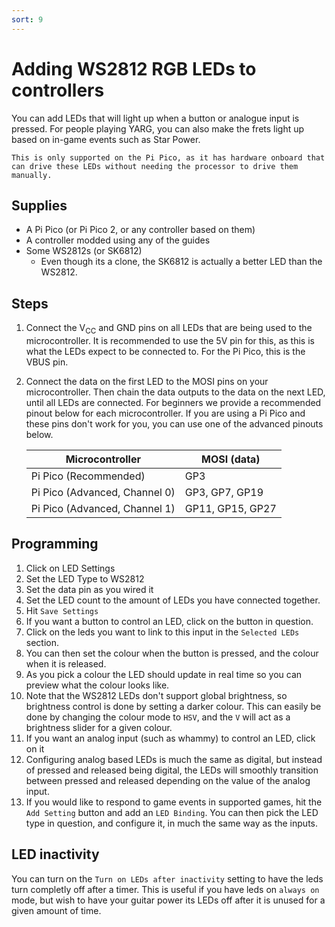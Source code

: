 ```yaml
---
sort: 9
---
```


# Adding WS2812 RGB LEDs to controllers

You can add LEDs that will light up when a button or analogue input is pressed. For people playing YARG, you can also make the frets light up based on in-game events such as Star Power.

```danger
This is only supported on the Pi Pico, as it has hardware onboard that can drive these LEDs without needing the processor to drive them manually.
```

## Supplies

- A Pi Pico (or Pi Pico 2, or any controller based on them)
- A controller modded using any of the guides
- Some WS2812s (or SK6812)
  - Even though its a clone, the SK6812 is actually a better LED than the WS2812.

## Steps

1. Connect the V<sub>CC</sub> and GND pins on all LEDs that are being used to the microcontroller. It is recommended to use the 5V pin for this, as this is what the LEDs expect to be connected to. For the Pi Pico, this is the VBUS pin.
2. Connect the data on the first LED to the MOSI pins on your microcontroller. Then chain the data outputs to the data on the next LED, until all LEDs are connected.
   For beginners we provide a recommended pinout below for each microcontroller.
   If you are using a Pi Pico and these pins don't work for you, you can use one of the advanced pinouts below.

   | Microcontroller               | MOSI (data)      |
   | ----------------------------- | ---------------- |
   | Pi Pico (Recommended)         | GP3              |
   | Pi Pico (Advanced, Channel 0) | GP3, GP7, GP19   |
   | Pi Pico (Advanced, Channel 1) | GP11, GP15, GP27 |

## Programming

1. Click on LED Settings
2. Set the LED Type to WS2812
3. Set the data pin as you wired it
4. Set the LED count to the amount of LEDs you have connected together.
5. Hit `Save Settings`
6. If you want a button to control an LED, click on the button in question.
7. Click on the leds you want to link to this input in the `Selected LEDs` section.
8. You can then set the colour when the button is pressed, and the colour when it is released.
9. As you pick a colour the LED should update in real time so you can preview what the colour looks like.
10. Note that the WS2812 LEDs don't support global brightness, so brightness control is done by setting a darker colour. This can easily be done by changing the colour mode to `HSV`, and the `V` will act as a brightness slider for a given colour.
11. If you want an analog input (such as whammy) to control an LED, click on it
12. Configuring analog based LEDs is much the same as digital, but instead of pressed and released being digital, the LEDs will smoothly transition between pressed and released depending on the value of the analog input.
13. If you would like to respond to game events in supported games, hit the `Add Setting` button and add an `LED Binding`. You can then pick the LED type in question, and configure it, in much the same way as the inputs.

## LED inactivity

You can turn on the `Turn on LEDs after inactivity` setting to have the leds turn completly off after a timer. This is useful if you have leds on `always on` mode, but wish to have your guitar power its LEDs off after it is unused for a given amount of time.
